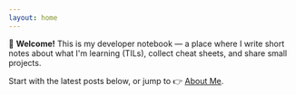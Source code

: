 ```yaml
---
layout: home
---
```


🌱 **Welcome!** This is my developer notebook — a place where I write short notes about what I'm learning (TILs), collect cheat sheets, and share small projects.

Start with the latest posts below, or jump to 👉 [About Me](/about/).
